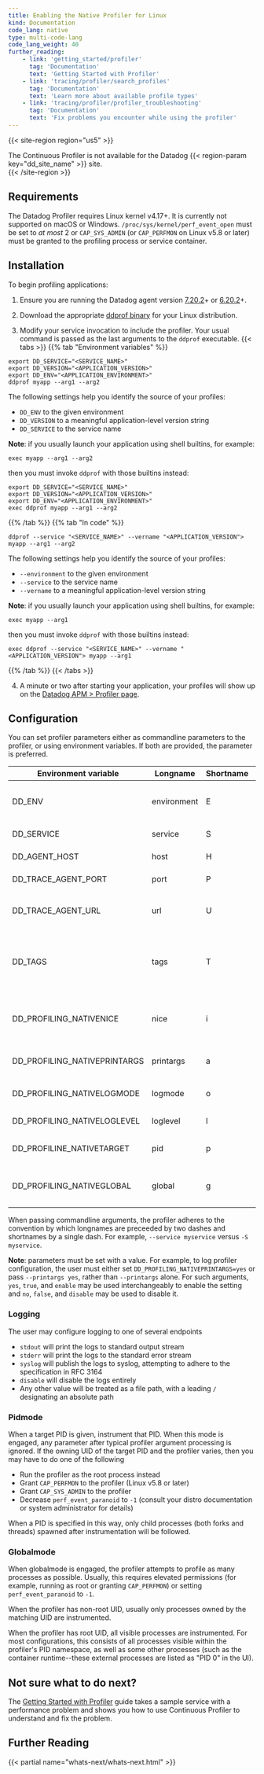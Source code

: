 ```yaml
---
title: Enabling the Native Profiler for Linux
kind: Documentation
code_lang: native
type: multi-code-lang
code_lang_weight: 40
further_reading:
    - link: 'getting_started/profiler'
      tag: 'Documentation'
      text: 'Getting Started with Profiler'
    - link: 'tracing/profiler/search_profiles'
      tag: 'Documentation'
      text: 'Learn more about available profile types'
    - link: 'tracing/profiler/profiler_troubleshooting'
      tag: 'Documentation'
      text: 'Fix problems you encounter while using the profiler'
---
```


{{< site-region region="us5" >}}
<div class="alert alert-warning">
  The Continuous Profiler is not available for the Datadog {{< region-param key="dd_site_name" >}} site.
</div>
{{< /site-region >}}

## Requirements

The Datadog Profiler requires Linux kernel v4.17+. It is currently not supported on macOS or Windows. `/proc/sys/kernel/perf_event_open` must be set to *at most* 2 or `CAP_SYS_ADMIN` (or `CAP_PERFMON` on Linux v5.8 or later) must be granted to the profiling process or service container.

## Installation

To begin profiling applications:

1. Ensure you are running the Datadog agent version [7.20.2][1]+ or [6.20.2][2]+.

2. Download the appropriate [ddprof binary][3] for your Linux distribution.

3. Modify your service invocation to include the profiler. Your usual command is passed as the last arguments to the `ddprof` executable.
   {{< tabs >}}
{{% tab "Environment variables" %}}

```shell
export DD_SERVICE="<SERVICE_NAME>"
export DD_VERSION="<APPLICATION_VERSION>"
export DD_ENV="<APPLICATION_ENVIRONMENT>"
ddprof myapp --arg1 --arg2
```

The following settings help you identify the source of your profiles:
- `DD_ENV` to the given environment
- `DD_VERSION` to a meaningful application-level version string
- `DD_SERVICE` to the service name

**Note**: if you usually launch your application using shell builtins, for example:

```shell
exec myapp --arg1 --arg2
```

then you must invoke `ddprof` with those builtins instead:

```shell
export DD_SERVICE="<SERVICE_NAME>"
export DD_VERSION="<APPLICATION_VERSION>"
export DD_ENV="<APPLICATION_ENVIRONMENT>"
exec ddprof myapp --arg1 --arg2
```

{{% /tab %}}
{{% tab "In code" %}}

```shell
ddprof --service "<SERVICE_NAME>" --vername "<APPLICATION_VERSION"> myapp --arg1 --arg2
```

The following settings help you identify the source of your profiles:
- `--environment` to the given environment
- `--service` to the service name
- `--vername` to a meaningful application-level version string

**Note**: if you usually launch your application using shell builtins, for example:

```shell
exec myapp --arg1
```

then you must invoke `ddprof` with those builtins instead:

```shell
exec ddprof --service "<SERVICE_NAME>" --vername "<APPLICATION_VERSION"> myapp --arg1
```

{{% /tab %}}
{{< /tabs >}}


4. A minute or two after starting your application, your profiles will show up on the [Datadog APM > Profiler page][4].

## Configuration

You can set profiler parameters either as commandline parameters to the profiler, or using environment variables. If both are provided, the parameter is preferred.

| Environment variable         | Longname    | Shortname | Default   | Description                                                                                                                     |
|------------------------------|-------------|-----------|-----------|---------------------------------------------------------------------------------------------------------------------------------|
| DD_ENV                       | environment | E         |           | The Datadog [environment][4] name, for example `prod` or `staging`.                                                             |
| DD_SERVICE                   | service     | S         | myservice | The Datadog [service][5] name.                                                                                                  |
| DD_AGENT_HOST                | host        | H         | localhost | The hostname for the Datadog agent.                                                                                             |
| DD_TRACE_AGENT_PORT          | port        | P         | 8126      | The Datadog agent listening port.                                                                                               |
| DD_TRACE_AGENT_URL           | url         | U         |           | `https://<hostname>:<port>` overrides other agent host/port settings.                                                           |
| DD_TAGS                      | tags        | T         |           | Tags to apply to an uploaded profile. Must be a list of `<key>:<value>` separated by commas, such as: `layer:api,team:intake`.  |
| DD_PROFILING_NATIVENICE      | nice        | i         |           | Sets the nice level of the profiler without affecting the instrumented processes.                                               |
| DD_PROFILING_NATIVEPRINTARGS | printargs   | a         | no        | Whether or not to log profiler configuration parameters.                                                                        |
| DD_PROFILING_NATIVELOGMODE   | logmode     | o         | stdout    | How to emit profiler logs. See the section on logging for details.                                                              |
| DD_PROFILING_NATIVELOGLEVEL  | loglevel    | l         | warn      | Determines log verbosity.                                                                                                       |
| DD_PROFILINE_NATIVETARGET    | pid         | p         |           | Engages pidmode. See the section on pidmode for details.                                                                        |
| DD_PROFILING_NATIVEGLOBAL    | global      | g         | no        | Engages globalmode. See the section on globalmode for details. Overrides --pid.                                                 |

When passing commandline arguments, the profiler adheres to the convention by which longnames are preceeded by two dashes and shortnames by a single dash. For example, `--service myservice` versus `-S myservice`.

**Note**: parameters must be set with a value. For example, to log profiler configuration, the user must either set `DD_PROFILING_NATIVEPRINTARGS=yes` or pass `--printargs yes`, rather than `--printargs` alone. For such arguments, `yes`, `true`, and `enable` may be used interchangeably to enable the setting and `no`, `false`, and `disable` may be used to disable it.

### Logging

The user may configure logging to one of several endpoints
- `stdout` will print the logs to standard output stream
- `stderr` will print the logs to the standard error stream
- `syslog` will publish the logs to syslog, attempting to adhere to the specification in RFC 3164
- `disable` will disable the logs entirely
- Any other value will be treated as a file path, with a leading `/` designating an absolute path

### Pidmode

When a target PID is given, instrument that PID. When this mode is engaged, any parameter after typical profiler argument processing is ignored. If the owning UID of the target PID and the profiler varies, then you may have to do one of the following
- Run the profiler as the root process instead
- Grant `CAP_PERFMON` to the profiler (Linux v5.8 or later)
- Grant `CAP_SYS_ADMIN` to the profiler
- Decrease `perf_event_paranoid` to `-1` (consult your distro documentation or system administrator for details)

When a PID is specified in this way, only child processes (both forks and threads) spawned after instrumentation will be followed.

### Globalmode

When globalmode is engaged, the profiler attempts to profile as many processes as possible. Usually, this requires elevated permissions (for example, running as root or granting `CAP_PERFMON`) or setting `perf_event_paranoid` to `-1`.

When the profiler has non-root UID, usually only processes owned by the matching UID are instrumented.

When the profiler has root UID, all visible processes are instrumented. For most configurations, this consists of all processes visible within the profiler's PID namespace, as well as some other processes (such as the container runtime--these external processes are listed as "PID 0" in the UI).

## Not sure what to do next?

The [Getting Started with Profiler][6] guide takes a sample service with a performance problem and shows you how to use Continuous Profiler to understand and fix the problem.

## Further Reading

{{< partial name="whats-next/whats-next.html" >}}

[1]: https://app.datadoghq.com/account/settings#agent/overview
[2]: https://app.datadoghq.com/account/settings?agent_version=6#agent
[3]: https://github.com/DataDog/ddprof/releases
[4]: https://app.datadoghq.com/profiling
[5]: /tracing/guide/setting_primary_tags_to_scope/#environment
[6]: /tracing/visualization/#services
